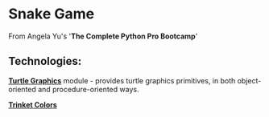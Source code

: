 # Snake Game

From Angela Yu's '**The Complete Python Pro Bootcamp**'

## Technologies:
**[Turtle Graphics](https://docs.python.org/3.3/library/turtle.html)** module - provides turtle graphics primitives, in both object-oriented and procedure-oriented ways.


**[Trinket Colors](https://trinket.io/docs/colors)**
